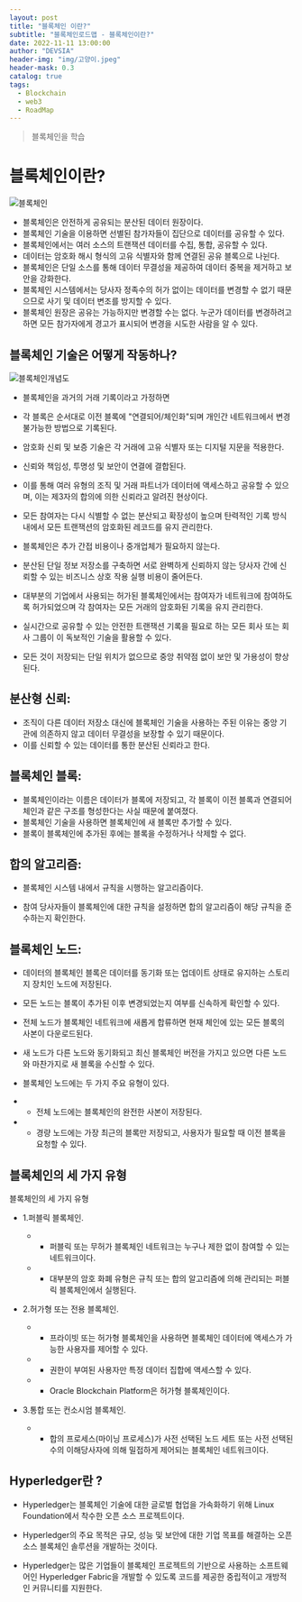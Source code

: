 ```yaml
---
layout: post
title: "블록체인 이란?"
subtitle: "블록체인로드맵 - 블록체인이란?"
date: 2022-11-11 13:00:00
author: "DEVSIA"
header-img: "img/고양이.jpeg"
header-mask: 0.3
catalog: true
tags:
  - Blockchain
  - web3
  - RoadMap
---
```


> 블록체인을 학습

# 블록체인이란?

![블록체인](https://user-images.githubusercontent.com/88940298/192451485-1d6d6ca7-aa1f-43b5-abaf-7bd8d0191023.jpeg)

- 블록체인은 안전하게 공유되는 분산된 데이터 원장이다.
- 블록체인 기술을 이용하면 선별된 참가자들이 집단으로 데이터를 공유할 수 있다.
- 블록체인에서는 여러 소스의 트랜잭션 데이터를 수집, 통합, 공유할 수 있다.
- 데이터는 암호화 해시 형식의 고유 식별자와 함께 연결된 공유 블록으로 나뉜다.
- 블록체인은 단일 소스를 통해 데이터 무결성을 제공하여 데이터 중복을 제거하고 보안을 강화한다.
- 블록체인 시스템에서는 당사자 정족수의 허가 없이는 데이터를 변경할 수 없기 때문으므로 사기 및 데이터 변조를 방지할 수 있다.
- 블록체인 원장은 공유는 가능하지만 변경할 수는 없다. 누군가 데이터를 변경하려고 하면 모든 참가자에게 경고가 표시되어 변경을 시도한 사람을 알 수 있다.

## 블록체인 기술은 어떻게 작동하나?

![블록체인개념도](https://user-images.githubusercontent.com/88940298/192451562-42214702-4907-48cc-8490-4807a7cfdb51.jpeg)

- 블록체인을 과거의 거래 기록이라고 가정하면
- 각 블록은 순서대로 이전 블록에 "연결되어/체인화"되며 개인간 네트워크에서 변경 불가능한 방법으로 기록된다.
- 암호화 신뢰 및 보증 기술은 각 거래에 고유 식별자 또는 디지털 지문을 적용한다.
- 신뢰와 책임성, 투명성 및 보안이 연결에 결합된다.
- 이를 통해 여러 유형의 조직 및 거래 파트너가 데이터에 액세스하고 공유할 수 있으며, 이는 제3자의 합의에 의한 신뢰라고 알려진 현상이다.

- 모든 참여자는 다시 식별할 수 없는 분산되고 확장성이 높으며 탄력적인 기록 방식 내에서 모든 트랜잭션의 암호화된 레코드를 유지 관리한다.
- 블록체인은 추가 간접 비용이나 중개업체가 필요하지 않는다.
- 분산된 단일 정보 저장소를 구축하면 서로 완벽하게 신뢰하지 않는 당사자 간에 신뢰할 수 있는 비즈니스 상호 작용 실행 비용이 줄어든다.
- 대부분의 기업에서 사용되는 허가된 블록체인에서는 참여자가 네트워크에 참여하도록 허가되었으며 각 참여자는 모든 거래의 암호화된 기록을 유지 관리한다.

- 실시간으로 공유할 수 있는 안전한 트랜잭션 기록을 필요로 하는 모든 회사 또는 회사 그룹이 이 독보적인 기술을 활용할 수 있다.
- 모든 것이 저장되는 단일 위치가 없으므로 중앙 취약점 없이 보안 및 가용성이 향상된다.

## 분산형 신뢰:

- 조직이 다른 데이터 저장소 대신에 블록체인 기술을 사용하는 주된 이유는 중앙 기관에 의존하지 않고 데이터 무결성을 보장할 수 있기 때문이다.
- 이를 신뢰할 수 있는 데이터를 통한 분산된 신뢰라고 한다.

## 블록체인 블록:

- 블록체인이라는 이름은 데이터가 블록에 저장되고, 각 블록이 이전 블록과 연결되어 체인과 같은 구조를 형성한다는 사실 때문에 붙여졌다.
- 블록체인 기술을 사용하면 블록체인에 새 블록만 추가할 수 있다.
- 블록이 블록체인에 추가된 후에는 블록을 수정하거나 삭제할 수 없다.

## 합의 알고리즘:

- 블록체인 시스템 내에서 규칙을 시행하는 알고리즘이다.

- 참여 당사자들이 블록체인에 대한 규칙을 설정하면 합의 알고리즘이 해당 규칙을 준수하는지 확인한다.

## 블록체인 노드:

- 데이터의 블록체인 블록은 데이터를 동기화 또는 업데이트 상태로 유지하는 스토리지 장치인 노드에 저장된다.
- 모든 노드는 블록이 추가된 이후 변경되었는지 여부를 신속하게 확인할 수 있다.
- 전체 노드가 블록체인 네트워크에 새롭게 합류하면 현재 체인에 있는 모든 블록의 사본이 다운로드된다.
- 새 노드가 다른 노드와 동기화되고 최신 블록체인 버전을 가지고 있으면 다른 노드와 마찬가지로 새 블록을 수신할 수 있다.
- 블록체인 노드에는 두 가지 주요 유형이 있다.

- - 전체 노드에는 블록체인의 완전한 사본이 저장된다.
- - 경량 노드에는 가장 최근의 블록만 저장되고, 사용자가 필요할 때 이전 블록을 요청할 수 있다.

## 블록체인의 세 가지 유형

블록체인의 세 가지 유형

- 1.퍼블릭 블록체인.
  - - 퍼블릭 또는 무허가 블록체인 네트워크는 누구나 제한 없이 참여할 수 있는 네트워크이다.
  - - 대부분의 암호 화폐 유형은 규칙 또는 합의 알고리즘에 의해 관리되는 퍼블릭 블록체인에서 실행된다.
- 2.허가형 또는 전용 블록체인.

  - - 프라이빗 또는 허가형 블록체인을 사용하면 블록체인 데이터에 액세스가 가능한 사용자를 제어할 수 있다.
  - - 권한이 부여된 사용자만 특정 데이터 집합에 액세스할 수 있다.

  - - Oracle Blockchain Platform은 허가형 블록체인이다.

- 3.통합 또는 컨소시엄 블록체인.
  - - 합의 프로세스(마이닝 프로세스)가 사전 선택된 노드 세트 또는 사전 선택된 수의 이해당사자에 의해 밀접하게 제어되는 블록체인 네트워크이다.

## Hyperledger란 ?

- Hyperledger는 블록체인 기술에 대한 글로벌 협업을 가속화하기 위해 Linux Foundation에서 착수한 오픈 소스 프로젝트이다.

- Hyperledger의 주요 목적은 규모, 성능 및 보안에 대한 기업 목표를 해결하는 오픈 소스 블록체인 솔루션을 개발하는 것이다.

- Hyperledger는 많은 기업들이 블록체인 프로젝트의 기반으로 사용하는 소프트웨어인 Hyperledger Fabric을 개발할 수 있도록 코드를 제공한 중립적이고 개방적인 커뮤니티를 지원한다.
